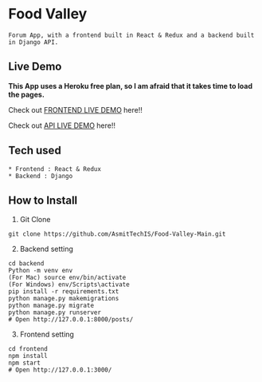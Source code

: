 # Food Valley

```
Forum App, with a frontend built in React & Redux and a backend built in Django API.
```

## Live Demo

**This App uses a Heroku free plan, so I am afraid that it takes time to load the pages.**

Check out [FRONTEND LIVE DEMO](https://foodvalley-frontend.asmittechis.repl.co/) here!!

Check out [API LIVE DEMO](https://foodvalley-backend.asmittechis.repl.co/) here!!

## Tech used

```
* Frontend : React & Redux
* Backend : Django
```

## How to Install

1. Git Clone

```
git clone https://github.com/AsmitTechIS/Food-Valley-Main.git
```

2. Backend setting

```
cd backend
Python -m venv env
(For Mac) source env/bin/activate
(For Windows) env/Scripts\activate
pip install -r requirements.txt
python manage.py makemigrations
python manage.py migrate
python manage.py runserver
# Open http://127.0.0.1:8000/posts/
```


3. Frontend setting


```
cd frontend
npm install
npm start
# Open http://127.0.0.1:3000/
```
